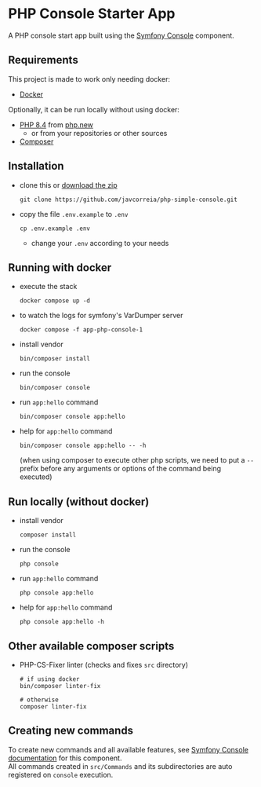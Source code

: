 # PHP Console Starter App

A PHP console start app built using the [Symfony Console](https://symfony.com/doc/current/components/console.html) component.

## Requirements
This project is made to work only needing docker:
- [Docker](https://docs.docker.com/desktop/)

Optionally, it can be run locally without using docker:
- [PHP 8.4](https://php.new/install/linux/8.4) from [php.new](https://php.new/)
  - or from your repositories or other sources
- [Composer](https://getcomposer.org/download/)

## Installation
- clone this or [download the zip](https://github.com/javcorreia/php-simple-console/archive/refs/heads/main.zip)
  ```shell
  git clone https://github.com/javcorreia/php-simple-console.git
  ```
- copy the file `.env.example` to `.env`
  ```shell
  cp .env.example .env
  ```
  - change your `.env` according to your needs
## Running with docker
- execute the stack
  ```shell
  docker compose up -d
  ```
- to watch the logs for symfony's VarDumper server
  ```shell
  docker compose -f app-php-console-1
  ```
- install vendor
  ```shell
  bin/composer install
  ```
- run the console 
  ```shell
  bin/composer console
  ```
- run `app:hello` command
  ```shell
  bin/composer console app:hello
  ```
- help for `app:hello` command
  ```shell
  bin/composer console app:hello -- -h
  ```
  (when using composer to execute other php scripts, we need to put a `--` prefix before any arguments or options of the command being executed)

## Run locally (without docker)
- install vendor
  ```shell
  composer install
  ```
- run the console
  ```shell
  php console
  ```
- run `app:hello` command
  ```shell
  php console app:hello
  ```
- help for `app:hello` command
  ```shell
  php console app:hello -h
  ```

## Other available composer scripts
- PHP-CS-Fixer linter (checks and fixes `src` directory)
  ```shell
  # if using docker
  bin/composer linter-fix
  
  # otherwise
  composer linter-fix
  ```

## Creating new commands
To create new commands and all available features, see [Symfony Console documentation](https://symfony.com/doc/current/console.html#creating-a-command) for this component.  
All commands created in `src/Commands` and its subdirectories are auto registered on `console` execution.
